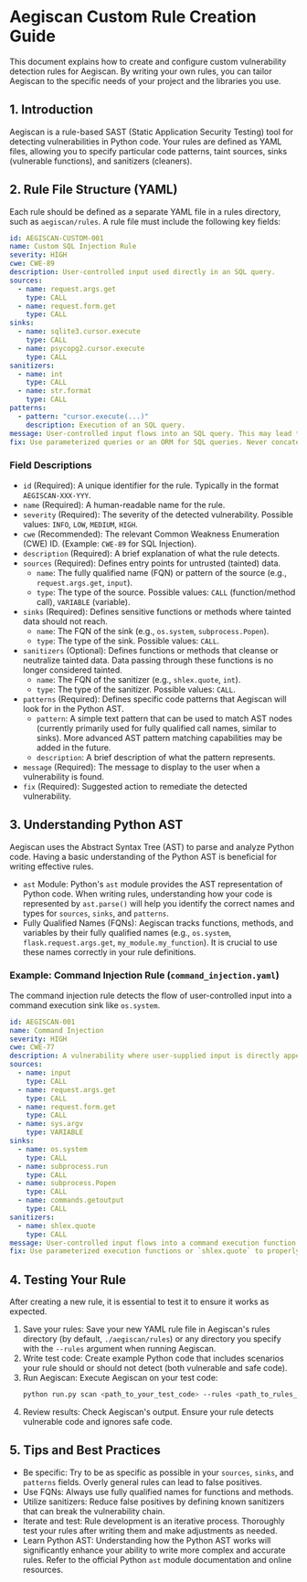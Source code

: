# Aegiscan Custom Rule Creation Guide
This document explains how to create and configure custom vulnerability detection rules for Aegiscan. By writing your own rules, you can tailor Aegiscan to the specific needs of your project and the libraries you use.

## 1. Introduction
Aegiscan is a rule-based SAST (Static Application Security Testing) tool for detecting vulnerabilities in Python code. Your rules are defined as YAML files, allowing you to specify particular code patterns, taint sources, sinks (vulnerable functions), and sanitizers (cleaners).

## 2. Rule File Structure (YAML)
Each rule should be defined as a separate YAML file in a rules directory, such as `aegiscan/rules`. A rule file must include the following key fields:
```yaml
id: AEGISCAN-CUSTOM-001
name: Custom SQL Injection Rule
severity: HIGH
cwe: CWE-89
description: User-controlled input used directly in an SQL query.
sources:
  - name: request.args.get
    type: CALL
  - name: request.form.get
    type: CALL
sinks:
  - name: sqlite3.cursor.execute
    type: CALL
  - name: psycopg2.cursor.execute
    type: CALL
sanitizers:
  - name: int
    type: CALL
  - name: str.format
    type: CALL
patterns:
  - pattern: "cursor.execute(...)"
    description: Execution of an SQL query.
message: User-controlled input flows into an SQL query. This may lead to SQL injection.
fix: Use parameterized queries or an ORM for SQL queries. Never concatenate input directly into an SQL query.
```

### Field Descriptions
*   `id` (Required): A unique identifier for the rule. Typically in the format `AEGISCAN-XXX-YYY`.
*   `name` (Required): A human-readable name for the rule.
*   `severity` (Required): The severity of the detected vulnerability. Possible values: `INFO`, `LOW`, `MEDIUM`, `HIGH`.
*   `cwe` (Recommended): The relevant Common Weakness Enumeration (CWE) ID. (Example: `CWE-89` for SQL Injection).
*   `description` (Required): A brief explanation of what the rule detects.
*   `sources` (Required): Defines entry points for untrusted (tainted) data.
    *   `name`: The fully qualified name (FQN) or pattern of the source (e.g., `request.args.get`, `input`).
    *   `type`: The type of the source. Possible values: `CALL` (function/method call), `VARIABLE` (variable).
*   `sinks` (Required): Defines sensitive functions or methods where tainted data should not reach.
    *   `name`: The FQN of the sink (e.g., `os.system`, `subprocess.Popen`).
    *   `type`: The type of the sink. Possible values: `CALL`.
*   `sanitizers` (Optional): Defines functions or methods that cleanse or neutralize tainted data. Data passing through these functions is no longer considered tainted.
    *   `name`: The FQN of the sanitizer (e.g., `shlex.quote`, `int`).
    *   `type`: The type of the sanitizer. Possible values: `CALL`.
*   `patterns` (Required): Defines specific code patterns that Aegiscan will look for in the Python AST.
    *   `pattern`: A simple text pattern that can be used to match AST nodes (currently primarily used for fully qualified call names, similar to sinks). More advanced AST pattern matching capabilities may be added in the future.
    *   `description`: A brief description of what the pattern represents.
*   `message` (Required): The message to display to the user when a vulnerability is found.
*   `fix` (Required): Suggested action to remediate the detected vulnerability.

## 3. Understanding Python AST
Aegiscan uses the Abstract Syntax Tree (AST) to parse and analyze Python code. Having a basic understanding of the Python AST is beneficial for writing effective rules.

*   `ast` Module: Python's `ast` module provides the AST representation of Python code. When writing rules, understanding how your code is represented by `ast.parse()` will help you identify the correct names and types for `sources`, `sinks`, and `patterns`.
*   Fully Qualified Names (FQNs): Aegiscan tracks functions, methods, and variables by their fully qualified names (e.g., `os.system`, `flask.request.args.get`, `my_module.my_function`). It is crucial to use these names correctly in your rule definitions.

### Example: Command Injection Rule (`command_injection.yaml`)
The command injection rule detects the flow of user-controlled input into a command execution sink like `os.system`.

```yaml
id: AEGISCAN-001
name: Command Injection
severity: HIGH
cwe: CWE-77
description: A vulnerability where user-supplied input is directly appended to a system command.
sources:
  - name: input
    type: CALL
  - name: request.args.get
    type: CALL
  - name: request.form.get
    type: CALL
  - name: sys.argv
    type: VARIABLE
sinks:
  - name: os.system
    type: CALL
  - name: subprocess.run
    type: CALL
  - name: subprocess.Popen
    type: CALL
  - name: commands.getoutput
    type: CALL
sanitizers:
  - name: shlex.quote
    type: CALL
message: User-controlled input flows into a command execution function. This may lead to command injection.
fix: Use parameterized execution functions or `shlex.quote` to properly escape user input, and avoid `shell=True`.
```

## 4. Testing Your Rule
After creating a new rule, it is essential to test it to ensure it works as expected.

1.  Save your rules: Save your new YAML rule file in Aegiscan's rules directory (by default, `./aegiscan/rules`) or any directory you specify with the `--rules` argument when running Aegiscan.
2.  Write test code: Create example Python code that includes scenarios your rule should or should not detect (both vulnerable and safe code).
3.  Run Aegiscan: Execute Aegiscan on your test code:
    ```bash
    python run.py scan <path_to_your_test_code> --rules <path_to_rules_directory>
    ```
4.  Review results: Check Aegiscan's output. Ensure your rule detects vulnerable code and ignores safe code.

## 5. Tips and Best Practices
*   Be specific: Try to be as specific as possible in your `sources`, `sinks`, and `patterns` fields. Overly general rules can lead to false positives.
*   Use FQNs: Always use fully qualified names for functions and methods.
*   Utilize sanitizers: Reduce false positives by defining known sanitizers that can break the vulnerability chain.
*   Iterate and test: Rule development is an iterative process. Thoroughly test your rules after writing them and make adjustments as needed.
*   Learn Python AST: Understanding how the Python AST works will significantly enhance your ability to write more complex and accurate rules. Refer to the official Python `ast` module documentation and online resources.